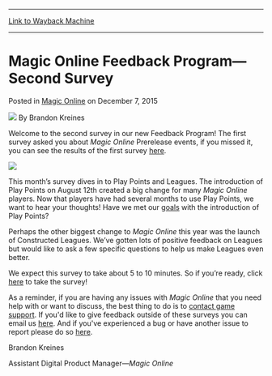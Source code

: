
---
[Link to Wayback Machine](https://web.archive.org/web/20151209173537/http://magic.wizards.com/en/MTGO/articles/archive/magic-online/magic-online-feedback-program%E2%80%94second-survey-2015-12-07)

[_metadata_:author]:- "Brandon Kreines"
[_metadata_:description]:- "Welcome to the second survey in our new Feedback Program! The first survey asked you about Magic Online Prerelease events, if you missed it, you can see the results of the first survey here."
[_metadata_:generator]:- "Drupal 7 (http://drupal.org)"
[_metadata_:node]:- "936926"
[_metadata_:publish_date]:- "2015-12-07"
[_metadata_:source]:- "div-main-content"
[_metadata_:title]:- "Magic Online Feedback Program—Second Survey"
[_metadata_:wayback_capture_timestamp]:- "2015-12-09 17:35:37"
[_metadata_:wayback_raw_url]:- "https://web.archive.org/web/20151209173537id_/http://magic.wizards.com/en/MTGO/articles/archive/magic-online/magic-online-feedback-program%E2%80%94second-survey-2015-12-07"
[_metadata_:wayback_url]:- "http://magic.wizards.com/en/MTGO/articles/archive/magic-online/magic-online-feedback-program%E2%80%94second-survey-2015-12-07"
---


Magic Online Feedback Program—Second Survey
===========================================



 Posted in [Magic Online](/en/en/gameinfo/products/magiconline/resources)
 on December 7, 2015 






![](http://magic.wizards.com/sites/mtg/files/styles/auth_small/public/images/person/BK%20Picture.jpg?itok=PC_Xzl1X)
By Brandon Kreines











Welcome to the second survey in our new Feedback Program! The first survey asked you about *Magic Online* Prerelease events, if you missed it, you can see the results of the first survey [here](http://magic.wizards.com/en/MTGO/articles/archive/magic-online/magic-online-feedback-results%E2%80%94survey-one-2015-11-23).


[![](https://media.wizards.com/2015/mtgo/Survey_Inline_Button.png)](http://www.surveygizmo.com/s3/2438180/MTGO-Monthly-Survey-2)


This month’s survey dives in to Play Points and Leagues. The introduction of Play Points on August 12th created a big change for many *Magic Online* players. Now that players have had several months to use Play Points, we want to hear your thoughts! Have we met our [goals](http://magic.wizards.com/en/MTGO/articles/archive/magic-online/august-2015-constructed-event-changes-2015-07-20) with the introduction of Play Points?


Perhaps the other biggest change to *Magic Online* this year was the launch of Constructed Leagues. We’ve gotten lots of positive feedback on Leagues but would like to ask a few specific questions to help us make Leagues even better.


We expect this survey to take about 5 to 10 minutes. So if you’re ready, click [here](http://www.surveygizmo.com/s3/2438180/MTGO-Monthly-Survey-2) to take the survey!


As a reminder, if you are having any issues with *Magic Online* that you need help with or want to discuss, the best thing to do is to [contact game support](https://company.wizards.com/contact-us). If you'd like to give feedback outside of these surveys you can email us [here](mailto:magiconlinefeedback@wizards.com?). And if you've experienced a bug or have another issue to report please do so [here](http://wizards.custhelp.com/app/answers/detail/a_id/668/~/magic-online%3A-reimbursement-requests-and-bug-reporting).


Brandon Kreines  

Assistant Digital Product Manager—*Magic Online*







